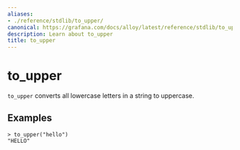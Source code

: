 ```yaml
---
aliases:
- ./reference/stdlib/to_upper/
canonical: https://grafana.com/docs/alloy/latest/reference/stdlib/to_upper/
description: Learn about to_upper
title: to_upper
---
```


# to_upper

`to_upper` converts all lowercase letters in a string to uppercase.

## Examples

```river
> to_upper("hello")
"HELLO"
```
